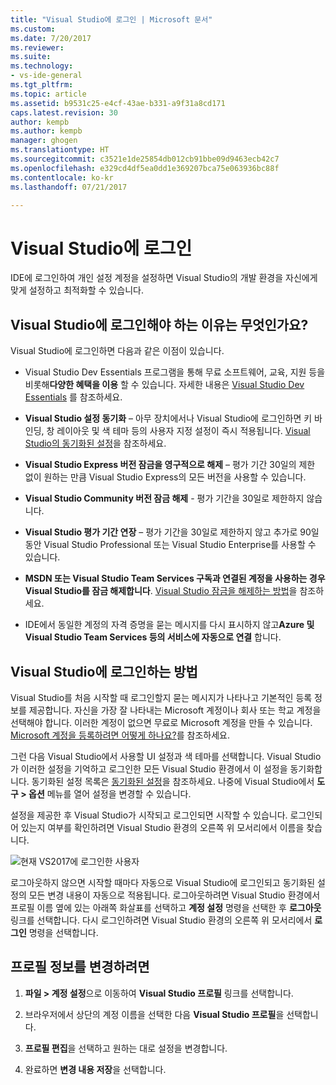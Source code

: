 ```yaml
---
title: "Visual Studio에 로그인 | Microsoft 문서"
ms.custom: 
ms.date: 7/20/2017
ms.reviewer: 
ms.suite: 
ms.technology:
- vs-ide-general
ms.tgt_pltfrm: 
ms.topic: article
ms.assetid: b9531c25-e4cf-43ae-b331-a9f31a8cd171
caps.latest.revision: 30
author: kempb
ms.author: kempb
manager: ghogen
ms.translationtype: HT
ms.sourcegitcommit: c3521e1de25854db012cb91bbe09d9463ecb42c7
ms.openlocfilehash: e329cd4df5ea0dd1e369207bca75e063936bc88f
ms.contentlocale: ko-kr
ms.lasthandoff: 07/21/2017

---
```

# <a name="sign-in-to-visual-studio"></a>Visual Studio에 로그인
IDE에 로그인하여 개인 설정 계정을 설정하면 Visual Studio의 개발 환경을 자신에게 맞게 설정하고 최적화할 수 있습니다.  

## <a name="why-should-i-sign-in-to-visual-studio"></a>Visual Studio에 로그인해야 하는 이유는 무엇인가요?  
 Visual Studio에 로그인하면 다음과 같은 이점이 있습니다.  

-   Visual Studio Dev Essentials 프로그램을 통해 무료 소프트웨어, 교육, 지원 등을 비롯해**다양한 혜택을 이용** 할 수 있습니다. 자세한 내용은 [Visual Studio Dev Essentials](http://aka.ms/vsdevhelp) 를 참조하세요.  

-   **Visual Studio 설정 동기화** – 아무 장치에서나 Visual Studio에 로그인하면 키 바인딩, 창 레이아웃 및 색 테마 등의 사용자 지정 설정이 즉시 적용됩니다. [Visual Studio의 동기화된 설정](../ide/synchronized-settings-in-visual-studio.md)을 참조하세요.  

-   **Visual Studio Express 버전 잠금을 영구적으로 해제** – 평가 기간 30일의 제한 없이 원하는 만큼 Visual Studio Express의 모든 버전을 사용할 수 있습니다.  

-   **Visual Studio Community 버전 잠금 해제** - 평가 기간을 30일로 제한하지 않습니다.  

-   **Visual Studio 평가 기간 연장** – 평가 기간을 30일로 제한하지 않고 추가로 90일 동안 Visual Studio Professional 또는 Visual Studio Enterprise를 사용할 수 있습니다.  

-   **MSDN 또는 Visual Studio Team Services 구독과 연결된 계정을 사용하는 경우 Visual Studio를 잠금 해제합니다**. [Visual Studio 잠금을 해제하는 방법](../ide/how-to-unlock-visual-studio.md)을 참조하세요.  

-   IDE에서 동일한 계정의 자격 증명을 묻는 메시지를 다시 표시하지 않고**Azure 및 Visual Studio Team Services 등의 서비스에 자동으로 연결** 합니다.  

## <a name="how-to-sign-in-to-visual-studio"></a>Visual Studio에 로그인하는 방법  
 Visual Studio를 처음 시작할 때 로그인할지 묻는 메시지가 나타나고 기본적인 등록 정보를 제공합니다. 자신을 가장 잘 나타내는 Microsoft 계정이나 회사 또는 학교 계정을 선택해야 합니다. 이러한 계정이 없으면 무료로 Microsoft 계정을 만들 수 있습니다. [Microsoft 계정을 등록하려면 어떻게 하나요?](http://windows.microsoft.com/en-us/windows-live/sign-up-create-account-how)를 참조하세요.  

 그런 다음 Visual Studio에서 사용할 UI 설정과 색 테마를 선택합니다. Visual Studio가 이러한 설정을 기억하고 로그인한 모든 Visual Studio 환경에서 이 설정을 동기화합니다. 동기화된 설정 목록은 [동기화된 설정](../ide/synchronized-settings-in-visual-studio.md)을 참조하세요. 나중에 Visual Studio에서 **도구 > 옵션** 메뉴를 열어 설정을 변경할 수 있습니다.  

 설정을 제공한 후 Visual Studio가 시작되고 로그인되면 시작할 수 있습니다. 로그인되어 있는지 여부를 확인하려면 Visual Studio 환경의 오른쪽 위 모서리에서 이름을 찾습니다.  

 ![현재 VS2017에 로그인한 사용자](../ide/media/vs2017_username.png)

 로그아웃하지 않으면 시작할 때마다 자동으로 Visual Studio에 로그인되고 동기화된 설정의 모든 변경 내용이 자동으로 적용됩니다. 로그아웃하려면 Visual Studio 환경에서 프로필 이름 옆에 있는 아래쪽 화살표를 선택하고 **계정 설정** 명령을 선택한 후 **로그아웃** 링크를 선택합니다. 다시 로그인하려면 Visual Studio 환경의 오른쪽 위 모서리에서 **로그인** 명령을 선택합니다.  

## <a name="to-change-your-profile-information"></a>프로필 정보를 변경하려면  
 
1.  **파일 > 계정 설정**으로 이동하여 **Visual Studio 프로필** 링크를 선택합니다.  

1.  브라우저에서 상단의 계정 이름을 선택한 다음 **Visual Studio 프로필**을 선택합니다.  

1.  **프로필 편집**을 선택하고 원하는 대로 설정을 변경합니다.  

1.  완료하면 **변경 내용 저장**을 선택합니다.

